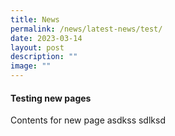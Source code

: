 ```yaml
---
title: News
permalink: /news/latest-news/test/
date: 2023-03-14
layout: post
description: ""
image: ""
---
```

#### Testing new pages

Contents for new page asdkss
sdlksd